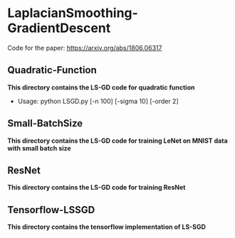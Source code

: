 # LaplacianSmoothing-GradientDescent
Code for the paper: https://arxiv.org/abs/1806.06317

## Quadratic-Function
**This directory contains the LS-GD code for quadratic function**

* Usage: python LSGD.py [-n 100] [-sigma 10] [-order 2]

## Small-BatchSize
**This directory contains the LS-GD code for training LeNet on MNIST data with small batch size**

## ResNet
**This directory contains the LS-GD code for training ResNet**

## Tensorflow-LSSGD
**This directory contains the tensorflow implementation of LS-SGD**

